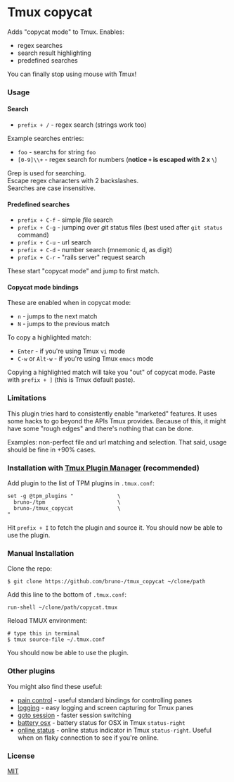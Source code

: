 # Tmux copycat

Adds "copycat mode" to Tmux. Enables:
- regex searches
- search result highlighting
- predefined searches

You can finally stop using mouse with Tmux!

### Usage

#### Search

- `prefix + /` - regex search (strings work too)

Example searches entries:

- `foo` - searchs for string `foo`
- `[0-9]\\+` - regex search for numbers (**notice `+` is escaped with 2 x `\`**)

Grep is used for searching.<br/>
Escape regex characters with 2 backslashes.<br/>
Searches are case insensitive.<br/>

#### Predefined searches

- `prefix + C-f` - simple *f*ile search
- `prefix + C-g` - jumping over *g*it status files (best used after `git status` command)
- `prefix + C-u` - *u*rl search
- `prefix + C-d` - number search (mnemonic d, as digit)
- `prefix + C-r` - "*r*ails server" request search

These start "copycat mode" and jump to first match.

#### Copycat mode bindings

These are enabled when in copycat mode:

- `n` - jumps to the next match
- `N` - jumps to the previous match

To copy a highlighted match:

- `Enter` - if you're using Tmux `vi` mode
- `C-w` or `Alt-w` - if you're using Tmux `emacs` mode

Copying a highlighted match will take you "out" of copycat mode. Paste with
`prefix + ]` (this is Tmux default paste).

### Limitations

This plugin tries hard to consistently enable "marketed" features. It uses some
hacks to go beyond the APIs Tmux provides. Because of this, it might have some
"rough edges" and there's nothing that can be done.

Examples: non-perfect file and url matching and selection. That said, usage
should be fine in +90% cases.

### Installation with [Tmux Plugin Manager](https://github.com/bruno-/tpm) (recommended)

Add plugin to the list of TPM plugins in `.tmux.conf`:

    set -g @tpm_plugins "              \
      bruno-/tpm                       \
      bruno-/tmux_copycat              \
    "

Hit `prefix + I` to fetch the plugin and source it. You should now be able to
use the plugin.

### Manual Installation

Clone the repo:

    $ git clone https://github.com/bruno-/tmux_copycat ~/clone/path

Add this line to the bottom of `.tmux.conf`:

    run-shell ~/clone/path/copycat.tmux

Reload TMUX environment:

    # type this in terminal
    $ tmux source-file ~/.tmux.conf

You should now be able to use the plugin.

### Other plugins

You might also find these useful:

- [pain control](https://github.com/bruno-/tmux_pain_control) - useful standard
  bindings for controlling panes
- [logging](https://github.com/bruno-/tmux_logging) - easy logging and
  screen capturing for Tmux panes
- [goto session](https://github.com/bruno-/tmux_goto_session) - faster session
  switching
- [battery osx](https://github.com/bruno-/tmux_battery_osx) - battery status
  for OSX in Tmux `status-right`
- [online status](https://github.com/bruno-/tmux_online_status) - online status
  indicator in Tmux `status-right`. Useful when on flaky connection to see if
  you're online.

### License

[MIT](LICENSE.md)
